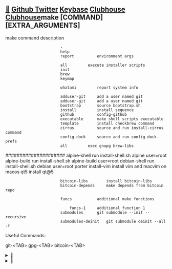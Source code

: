 ## [🐝](https://keyserver.ubuntu.com/pks/lookup?search=randy.lee.mcmillan%40gmail.com&fingerprint=on&op=vindex) [Github ](http://github.com/randymcmillan) [Twitter](https://twitter.com/RandyMcMillan) [Keybase](https://randymcmillan.keybase.pub) [Clubhouse](https://clubhouse.com/@bitcoincore.dev) [Clubhouse](https://clubhouse.com/@bitcoin.bee)make [COMMAND] [EXTRA_ARGUMENTS]	

 make	                   	command			description
 	
 	                       	-
 	                       	help
 	                       	report			environment args
 	
 	                       	all			execute installer scripts
 	                       	init
 	                       	brew
 	                       	keymap
 	
 	                       	whatami			report system info
 	
 	                       	adduser-git		add a user named git
 	                       	adduser-git		add a user named git
 	                       	bootstrap		source bootstrap.sh
 	                       	install		 	install sequence
 	                       	github		 	config-github
 	                       	executable		make shell scripts executable
 	                       	template		install checkbrew command
 	                       	cirrus			source and run install-cirrus command
 	                       	config-dock		source and run config-dock-prefs
 	                       	all			exec gnupg brew-libs
 #####################
 	                       	alpine-shell		run install-shell.sh alpine user=root
 	                       	alpine-build		run install-shell.sh alpine-build user=root
 	                       	debian-shell		run install-shell.sh debian user=root
 	                       	porter
 	                       	install-vim			install vim and macvim on macos
 	                       	qt5			install qt@5
 	
 	                       	bitcoin-libs		install bitcoin-libs
 	                       	bitcoin-depends		make depends from bitcoin repo
 	
 	                       	funcs			additional make functions
 	
 	                       		funcs-1		additional function 1
 	                       	submodules		git submodule --init --recursive
 	                       	submodules-deinit	git submodule deinit --all -f

Useful Commands:

git-\<TAB>
gpg-\<TAB>
bitcoin-\<TAB>


<details>
<summary>👀</summary>
<p>

```shell
seq 0 947 | (while read -r n; do bitcoin-cli gettxout \
54e48e5f5c656b26c3bca14a8c95aa583d07ebe84dde3b7dd4a78f4e4186e713 $n \
| jq -r '.scriptPubKey.asm' | awk '{ print $2 $3 $4 }'; done) | \
tr -d '\n' | cut -c 17-368600 | xxd -r -p > bitcoin.pdf
```

</p>
</details>

<details>
<summary>👀</summary>
<p>

#### Referral Links:

[![DigitalOcean Referral Badge](https://web-platforms.sfo2.digitaloceanspaces.com/WWW/Badge%202.svg)](https://www.digitalocean.com/?refcode=ae5c7d05da91&utm_campaign=Referral_Invite&utm_medium=Referral_Program&utm_source=badge)

</p>
</details>